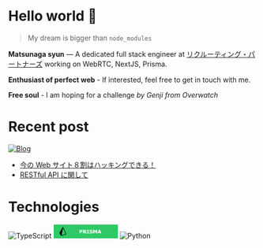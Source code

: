# Hello world 👋

> My dream is bigger than `node_modules`

**Matsunaga syun** — A dedicated full stack engineer at [リクルーティング・パートナーズ](https://3140pa.com) working on WebRTC, NextJS, Prisma.

**Enthusiast of perfect web** - If interested, feel free to get in touch with me.

**Free soul** - I am hoping for a challenge _by Genji from Overwatch_

# Recent post

<a href="https://dante.pw" target="_blank">
    <img alt="Blog" src="https://img.shields.io/badge/Checkout%20my%20blog-dante.pw-green">
</a>

- [今の Web サイト８割はハッキングできる！](https://dante.pw/web-hacking-and-security/)
- [RESTful API に関して](https://dante.pw/restful-api/)

# Technologies

<img alt="TypeScript" src="https://img.shields.io/badge/typescript%20-%23007ACC.svg?&style=for-the-badge&logo=typescript&logoColor=white"/> <img alt="Prisma" src="https://github.com/TERADA-DANTE/TERADA-DANTE/blob/main/assets/prisma.png?raw=true"/> <img alt="Python" src="https://img.shields.io/badge/python%20-%2314354C.svg?&style=for-the-badge&logo=python&logoColor=white"/>

